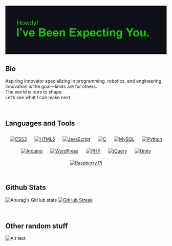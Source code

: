 [![MasterHead](https://github.com/ShadedGecko/ShadedGecko/blob/main/header.png)](https://github.com/ShadedGecko)

## Bio
<p>Aspiring innovator specializing in programming, robotics, and engineering.<br>
Innovation is the goal—limits are for others.<br>
The world is ours to shape.<br>
Let’s see what I can make next.</p>

<br/>  

## Languages and Tools  
<div align="center">  
<a href="https://www.w3schools.com/css/" target="_blank"><img style="margin: 10px" src="https://profilinator.rishav.dev/skills-assets/css3-original-wordmark.svg" alt="CSS3" height="75" /></a>  
<a href="https://en.wikipedia.org/wiki/HTML5" target="_blank"><img style="margin: 10px" src="https://profilinator.rishav.dev/skills-assets/html5-original-wordmark.svg" alt="HTML5" height="75" /></a>  
<a href="https://www.javascript.com/" target="_blank"><img style="margin: 10px" src="https://profilinator.rishav.dev/skills-assets/javascript-original.svg" alt="JavaScript" height="75" /></a>  
<a href="https://www.cprogramming.com/" target="_blank"><img style="margin: 10px" src="https://profilinator.rishav.dev/skills-assets/c-original.svg" alt="C" height="75" /></a>  
<a href="https://www.mysql.com/" target="_blank"><img style="margin: 10px" src="https://profilinator.rishav.dev/skills-assets/mysql-original-wordmark.svg" alt="MySQL" height="75" /></a>  
<a href="https://www.python.org/" target="_blank"><img style="margin: 10px" src="https://profilinator.rishav.dev/skills-assets/python-original.svg" alt="Python" height="75" /></a>  
<a href="https://www.arduino.cc/" target="_blank"><img style="margin: 10px" src="https://profilinator.rishav.dev/skills-assets/arduino.png" alt="Arduino" height="75" /></a>  
<a href="https://wordpress.com/" target="_blank"><img style="margin: 10px" src="https://profilinator.rishav.dev/skills-assets/wordpress.png" alt="WordPress" height="75" /></a>  
<a href="https://www.php.net/" target="_blank"><img style="margin: 10px" src="https://profilinator.rishav.dev/skills-assets/php-original.svg" alt="PHP" height="75" /></a>  
<a href="https://jquery.com/" target="_blank"><img style="margin: 10px" src="https://profilinator.rishav.dev/skills-assets/jquery.png" alt="jQuery" height="75" /></a>  
<a href="https://unity.com/" target="_blank"><img style="margin: 10px" src="https://profilinator.rishav.dev/skills-assets/unity.png" alt="Unity" height="75" /></a>  
<a href="https://www.raspberrypi.org/" target="_blank"><img style="margin: 10px" src="https://profilinator.rishav.dev/skills-assets/raspberrypi.png" alt="Raspberry Pi" height="75" /></a>  
</div>  

<br/>  


## Github Stats
![Anurag's GitHub stats](https://github-readme-stats.vercel.app/api?username=ShadedGecko&show_icons=true&theme=transparent&title_color=20C20E&text_color=20C20E&icon_color=20C20E&border_color=20C20E&card_width=315)
[![GitHub Streak](https://github-readme-streak-stats.herokuapp.com?user=ShadedGecko&theme=dark&short_numbers=true&date_format=n%2Fj%5B%2FY%5D&card_width=315&border=20C20E&dates=20C20E&stroke=20C20E&ring=20C20E&fire=20C20E&currStreakNum=20C20E&sideNums=20C20E&currStreakLabel=20C20E&sideLabels=20C20E&excludeDaysLabel=20C20E&hide_total_contributions=true)](https://git.io/streak-stats)

<br/>  

## Other random stuff
![Alt text](https://spotify-recently-played-readme.vercel.app/api?user=31cf4kvc3776lsltitj6o5kvfzqi)
